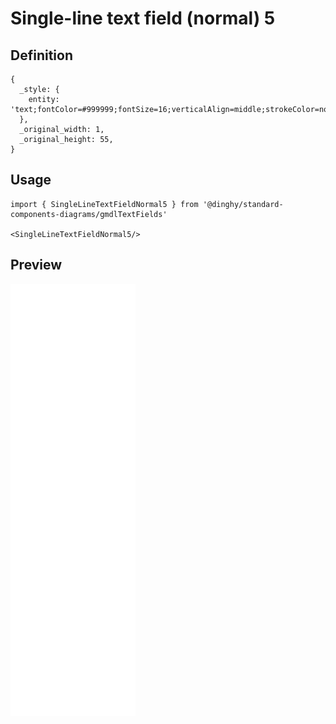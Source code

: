# Single-line text field (normal) 5

## Definition

```
{
  _style: { 
    entity: 'text;fontColor=#999999;fontSize=16;verticalAlign=middle;strokeColor=none;fillColor=none;textOpacity=80;whiteSpace=wrap;html=1;',
  },
  _original_width: 1,
  _original_height: 55,
}
```

## Usage

```
import { SingleLineTextFieldNormal5 } from '@dinghy/standard-components-diagrams/gmdlTextFields'

<SingleLineTextFieldNormal5/>
```

## Preview

<img src="./single-line-text-field-normal-5.png" width="200"/>
